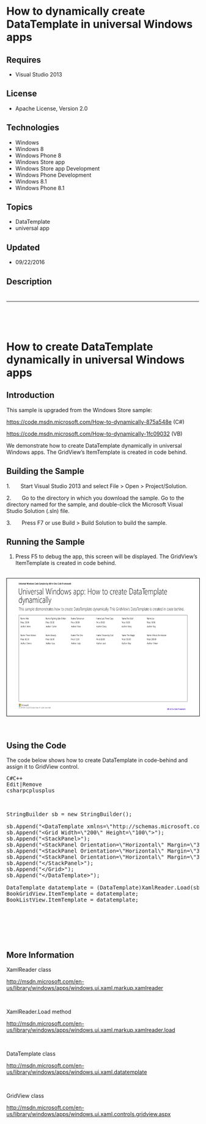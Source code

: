 # How to dynamically create DataTemplate in universal Windows apps
## Requires
- Visual Studio 2013
## License
- Apache License, Version 2.0
## Technologies
- Windows
- Windows 8
- Windows Phone 8
- Windows Store app
- Windows Store app Development
- Windows Phone Development
- Windows 8.1
- Windows Phone 8.1
## Topics
- DataTemplate
- universal app
## Updated
- 09/22/2016
## Description

<h1>
<hr>
<div><a href="http://blogs.msdn.com/b/onecode"><img src=":-onecodesampletopbanner1" alt=""></a><strong>&nbsp;</strong><em>&nbsp;</em></div>
</h1>
<h1>How to create DataTemplate dynamically in universal Windows apps</h1>
<h2>Introduction</h2>
<p>This sample is upgraded from the Windows Store sample:</p>
<p><a href="https://code.msdn.microsoft.com/How-to-dynamically-875a548e">https://code.msdn.microsoft.com/How-to-dynamically-875a548e</a> (C#)</p>
<p><a href="https://code.msdn.microsoft.com/How-to-dynamically-1fc09032">https://code.msdn.microsoft.com/How-to-dynamically-1fc09032</a> (VB)</p>
<p>We demonstrate how to create DataTemplate dynamically in universal Windows apps. The GridView&rsquo;s ItemTemplate is created in code behind.</p>
<h2>Building the Sample</h2>
<p>1.&nbsp;&nbsp;&nbsp;&nbsp;&nbsp;&nbsp;&nbsp;Start Visual Studio 2013 and select File &gt; Open &gt; Project/Solution.</p>
<p>2.&nbsp;&nbsp;&nbsp;&nbsp;&nbsp;&nbsp;&nbsp;Go to the directory in which you download the sample. Go to the directory named for the sample, and double-click the Microsoft Visual Studio Solution (.sln) file.</p>
<p>3.&nbsp;&nbsp;&nbsp;&nbsp;&nbsp;&nbsp;&nbsp;Press F7 or use Build &gt; Build Solution to build the sample.</p>
<h2>Running the Sample</h2>
<ol>
<li>Press F5 to debug the app, this screen will be displayed. The GridView&rsquo;s ItemTemplate is created in code behind.
</li></ol>
<p>&nbsp;<img id="132329" src="132329-23424324324.png" alt="" width="640" height="360" style="border:1px solid black"></p>
<p>&nbsp;</p>
<h2>Using the Code</h2>
<p>The code below shows how to create DataTemplate in code-behind and assign it to GridView control.</p>
<pre><div class="scriptcode"><div class="pluginEditHolder" pluginCommand="mceScriptCode"><div class="title"><span>C#</span><span>C&#43;&#43;</span></div><div class="pluginLinkHolder"><span class="pluginEditHolderLink">Edit</span>|<span class="pluginRemoveHolderLink">Remove</span></div><span class="hidden">csharp</span><span class="hidden">cplusplus</span>

<div class="preview">
<pre class="csharp">StringBuilder&nbsp;sb&nbsp;=&nbsp;<span class="cs__keyword">new</span>&nbsp;StringBuilder();&nbsp;
&nbsp;&nbsp;
sb.Append(<span class="cs__string">&quot;&lt;DataTemplate&nbsp;xmlns=\&quot;http://schemas.microsoft.com/winfx/2006/xaml/presentation\&quot;&gt;&quot;</span>);&nbsp;
sb.Append(<span class="cs__string">&quot;&lt;Grid&nbsp;Width=\&quot;200\&quot;&nbsp;Height=\&quot;100\&quot;&gt;&quot;</span>);&nbsp;
sb.Append(<span class="cs__string">&quot;&lt;StackPanel&gt;&quot;</span>);&nbsp;
sb.Append(<span class="cs__string">&quot;&lt;StackPanel&nbsp;Orientation=\&quot;Horizontal\&quot;&nbsp;Margin=\&quot;3,3,0,3\&quot;&gt;&lt;TextBlock&nbsp;Text=\&quot;Name:\&quot;&nbsp;Style=\&quot;{StaticResource&nbsp;AppBodyTextStyle}\&quot;&nbsp;Margin=\&quot;0,0,5,0\&quot;/&gt;&lt;TextBlock&nbsp;Text=\&quot;{Binding&nbsp;Name}\&quot;&nbsp;Style=\&quot;{StaticResource&nbsp;AppBodyTextStyle}\&quot;/&gt;&lt;/StackPanel&gt;&quot;</span>);&nbsp;
sb.Append(<span class="cs__string">&quot;&lt;StackPanel&nbsp;Orientation=\&quot;Horizontal\&quot;&nbsp;Margin=\&quot;3,3,0,3\&quot;&gt;&lt;TextBlock&nbsp;Text=\&quot;Price:\&quot;&nbsp;Style=\&quot;{StaticResource&nbsp;AppBodyTextStyle}\&quot;&nbsp;Margin=\&quot;0,0,5,0\&quot;/&gt;&lt;TextBlock&nbsp;Text=\&quot;{Binding&nbsp;Price}\&quot;&nbsp;Style=\&quot;{StaticResource&nbsp;AppBodyTextStyle}\&quot;/&gt;&lt;/StackPanel&gt;&quot;</span>);&nbsp;
sb.Append(<span class="cs__string">&quot;&lt;StackPanel&nbsp;Orientation=\&quot;Horizontal\&quot;&nbsp;Margin=\&quot;3,3,0,3\&quot;&gt;&lt;TextBlock&nbsp;Text=\&quot;Author:\&quot;&nbsp;Style=\&quot;{StaticResource&nbsp;AppBodyTextStyle}\&quot;&nbsp;Margin=\&quot;0,0,5,0\&quot;/&gt;&lt;TextBlock&nbsp;Text=\&quot;{Binding&nbsp;Author}\&quot;&nbsp;Style=\&quot;{StaticResource&nbsp;AppBodyTextStyle}\&quot;/&gt;&lt;/StackPanel&gt;&quot;</span>);&nbsp;
sb.Append(<span class="cs__string">&quot;&lt;/StackPanel&gt;&quot;</span>);&nbsp;
sb.Append(<span class="cs__string">&quot;&lt;/Grid&gt;&quot;</span>);&nbsp;
sb.Append(<span class="cs__string">&quot;&lt;/DataTemplate&gt;&quot;</span>);&nbsp;
&nbsp;&nbsp;
DataTemplate&nbsp;datatemplate&nbsp;=&nbsp;(DataTemplate)XamlReader.Load(sb.ToString());&nbsp;
BookGridView.ItemTemplate&nbsp;=&nbsp;datatemplate;&nbsp;
BookListView.ItemTemplate&nbsp;=&nbsp;datatemplate;</pre>
</div>
</div>
</div>
<div class="endscriptcode"></div>
</pre>
<h2>More Information</h2>
<p>XamlReader class</p>
<p><a href="http://msdn.microsoft.com/en-us/library/windows/apps/windows.ui.xaml.markup.xamlreader">http://msdn.microsoft.com/en-us/library/windows/apps/windows.ui.xaml.markup.xamlreader</a></p>
<p>&nbsp;</p>
<p>XamlReader.Load method</p>
<p><a href="http://msdn.microsoft.com/en-us/library/windows/apps/windows.ui.xaml.markup.xamlreader.load">http://msdn.microsoft.com/en-us/library/windows/apps/windows.ui.xaml.markup.xamlreader.load</a></p>
<p>&nbsp;</p>
<p>DataTemplate class</p>
<p><a href="http://msdn.microsoft.com/en-us/library/windows/apps/windows.ui.xaml.datatemplate">http://msdn.microsoft.com/en-us/library/windows/apps/windows.ui.xaml.datatemplate</a></p>
<p>&nbsp;</p>
<p>GridView class</p>
<p><a href="http://msdn.microsoft.com/en-us/library/windows/apps/windows.ui.xaml.controls.gridview.aspx">http://msdn.microsoft.com/en-us/library/windows/apps/windows.ui.xaml.controls.gridview.aspx</a></p>
